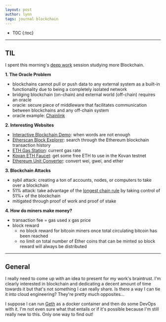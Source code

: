 ```yaml
---
layout: post
author: lynn
tags: journal blockchain
---
```


* T0C
{:toc}

---
<!--
<a href="" target="_blank"></a>

&nbsp;

<figure><center><img src="/assets/images/" style="width:100%">
<figcaption></figcaption></center></figure><br>
-->

## TIL
I spent this morning's <a href="https://www.calnewport.com/books/deep-work/" target="_blank">deep work</a>
 session studying more Blockchain.

**1. The Oracle Problem**
- blockchains cannot pull or push data to any external system as a built-in functionality due to being a completely isolated network
- bridging blockchain (on-chain) and external world (off-chain) requires an oracle
- oracle: secure piece of middleware that facilitates communication between blockchains and any off-chain system
- oracle example: <a href="https://chain.link/" target="_blank">Chainlink</a>

**2. Interesting Websites**
- <a href="https://andersbrownworth.com/blockchain/blockchain" target="_blank">Interactive Blockchain Demo</a>: when words are not enough
- <a href="https://etherscan.io/" target="_blank">Etherscan Block Explorer</a>: search through the Ethereum blockchain transaction history
- <a href="https://ethgasstation.info/" target="_blank">ETH Gas Station</a>: current gas rate
- <a href="https://faucets.chain.link/" target="_blank">Kovan ETH Faucet</a>: get some free ETH to use in the Kovan testnet
- <a href="https://eth-converter.com/" target="_blank">Ethereum Unit Converter</a>: convert wei, gwei, and ether

**3. Blockchain Attacks**
- sybil attack: creating a ton of accounts, nodes, or computers to take over a blockchain
- 51% attack: take advantage of the <a href="https://learnmeabitcoin.com/technical/longest-chain" target="_blank">longest chain rule</a> by taking control of 51%+ of the blockchain
- mitigated through proof of work and proof of stake

**4. How do miners make money?**
- transaction fee = gas used x gas price
- block reward
  - no block reward for bitcoin miners once total circulating bitcoin has been reached
  - no limit on total number of Ether coins that can be minted so block reward will always be distributed

---

## General

I really need to come up with an idea to present for my work's braintrust. I'm clearly interested in blockchain and dedicating a decent amount of time towards it but that's not something I can really share. Is there a way I can tie it into cloud engineering? They're pretty much opposites...

I suppose I can run <a href="https://geth.ethereum.org/" target="_blank">Geth</a> as a docker container and then do some DevOps with it. I'm not even sure what that entails or if it's possible because I'm still really new to this. Only one way to find out!

